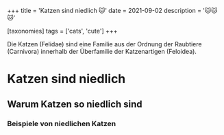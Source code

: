 +++
title = 'Katzen sind niedlich 🐱'
date = 2021-09-02
description = '🐱🐱🐱'

[taxonomies]
tags = ['cats', 'cute']
+++

Die Katzen (Felidae) sind eine Familie aus der Ordnung der Raubtiere (Carnivora) innerhalb der Überfamilie der Katzenartigen (Feloidea).
<!-- more -->

# Katzen sind niedlich
## Warum Katzen so niedlich sind
### Beispiele von niedlichen Katzen
